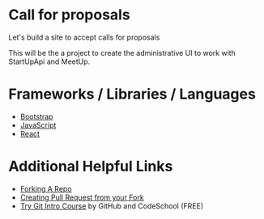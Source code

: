 # Call for proposals

Let's build a site to accept calls for proposals

This will be the a project to create the administrative UI to work with StartUpApi and MeetUp. 


# Frameworks / Libraries / Languages
  * [Bootstrap](http://getbootstrap.com)
  * [JavaScript](https://developer.mozilla.org/en-US/docs/Web/JavaScript)
  * [React](https://facebook.github.io/react/)

# Additional Helpful Links 

  * [Forking A Repo](https://help.github.com/articles/fork-a-repo/)
  * [Creating Pull Request from your Fork](https://help.github.com/articles/creating-a-pull-request-from-a-fork/)
  * [Try Git Intro Course](https://try.github.io/) by GitHub and CodeSchool (FREE)
 
